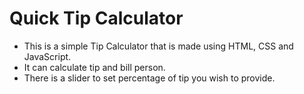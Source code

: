 # Quick Tip Calculator

- This is a simple Tip Calculator that is made using HTML, CSS and JavaScript.
- It can calculate tip and bill person.
- There is a slider to set percentage of tip you wish to provide.

